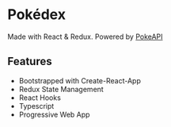 # Pokédex
Made with React & Redux. Powered by [PokeAPI](https://pokeapi.co)

## Features

* Bootstrapped with Create-React-App
* Redux State Management
* React Hooks
* Typescript
* Progressive Web App
